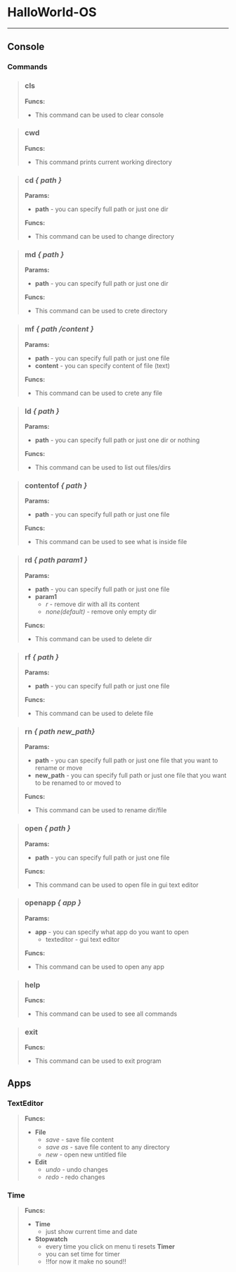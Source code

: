 # HalloWorld-OS
--- 
## Console
### Commands

> ### cls  
>     
> **Funcs:**  
> - This command can be used to clear console 

> ### cwd 
>     
> **Funcs:**  
> - This command prints current working directory 

> ### cd *{ path }*  
> **Params:**  
> - **path** - you can specify full path or just one dir
>     
> **Funcs:**  
> - This command can be used to change directory  

> ### md *{ path }*  
> **Params:**  
> - **path** - you can specify full path or just one dir  
> 
> **Funcs:**  
> - This command can be used to crete directory

> ### mf *{ path /content }*  
> **Params:**  
> - **path** - you can specify full path or just one file
> - **content** - you can specify content of file (text)  
> 
> **Funcs:**  
> - This command can be used to crete any file

> ### ld *{ path }*  
> **Params:**  
> - **path** - you can specify full path or just one dir or nothing
> 
> **Funcs:**  
> - This command can be used to list out files/dirs

> ### contentof *{ path }*
> **Params:**  
> - **path** - you can specify full path or just one file 
> 
> **Funcs:**  
> - This command can be used to see what is inside file

> ### rd *{ path param1 }*
> **Params:**  
> - **path** - you can specify full path or just one file
> - **param1**
>   - *r* - remove dir with all its content 
>   - *none(default)* - remove only empty dir
> 
> **Funcs:**  
> - This command can be used to delete dir

> ### rf *{ path }*
> **Params:**  
> - **path** - you can specify full path or just one file
> 
> **Funcs:**  
> - This command can be used to delete file

> ### rn *{ path new_path}*
> **Params:**  
> - **path** - you can specify full path or just one file that you want to rename or move
> - **new_path** - you can specify full path or just one file that you want to be renamed to or moved to
> 
> **Funcs:**  
> - This command can be used to rename dir/file

> ### open *{ path }*
> **Params:**  
> - **path** - you can specify full path or just one file
> 
> **Funcs:**  
> - This command can be used to open file in gui text editor

> ### openapp *{ app }*
> **Params:**  
> - **app** - you can specify what app do you want to open
>   - texteditor - gui text editor
> 
> **Funcs:**  
> - This command can be used to open any app

> ### help
> 
> **Funcs:**  
> - This command can be used to see all commands

> ### exit
> 
> **Funcs:**  
> - This command can be used to exit program

## Apps
### TextEditor
> **Funcs:**
> - **File**
>   - *save* - save file content
>   - *save as* - save file content to any directory
>   - *new* - open new untitled file
> - **Edit**
>   - *undo* - undo changes
>   - *redo* - redo changes

### Time
> **Funcs:**
> - **Time**
>   - just show current time and date
> - **Stopwatch**
>   - every time you click on menu ti resets
> **Timer**
>   - you can set time for timer
>   - !!for now it make no sound!!
